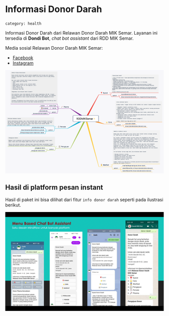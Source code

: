 # Informasi Donor Darah
`category: health`

Informasi Donor Darah dari Relawan Donor Darah MIK Semar. Layanan ini tersedia di **Dondi Bot**, _chat bot assistant_ dari RDD MIK Semar.

Media sosial Relawan Donor Darah MIK Semar:

- [Facebook](https://web.facebook.com/rddmiksemar.rddmiksemar)
- [Instagram](https://www.instagram.com/rdd_miksemar/)

![RDD MIK Semar](RDDMIKSemar.png)


## Hasil di platform pesan instant

Hasil di paket ini bisa dilihat dari fitur `info donor darah` seperti pada ilustrasi berikut.

![telegram](screenshot/hasil.png)

